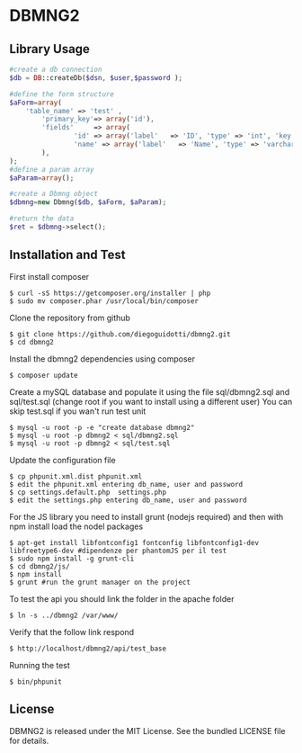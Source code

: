 DBMNG2
===============




Library Usage
---------------

``` php
#create a db connection
$db = DB::createDb($dsn, $user,$password );

#define the form structure
$aForm=array(  
	'table_name' => 'test' ,
		'primary_key'=> array('id'), 
		'fields'     => array(
				'id' => array('label'   => 'ID', 'type' => 'int', 'key' => 1 ) ,
				'name' => array('label'   => 'Name', 'type' => 'varchar')
		),
);
#define a param array
$aParam=array();

#create a Dbmng object
$dbmng=new Dbmng($db, $aForm, $aParam);

#return the data
$ret = $dbmng->select();

```


Installation and Test
---------------

First install composer

	$ curl -sS https://getcomposer.org/installer | php
	$ sudo mv composer.phar /usr/local/bin/composer

Clone the repository from github

	$ git clone https://github.com/diegoguidotti/dbmng2.git
	$ cd dbmng2

Install the dbmng2 dependencies using composer

	$ composer update

Create a mySQL database and populate it using the file sql/dbmng2.sql and sql/test.sql (change root if you want to install using a different user) You can skip test.sql if you wan't run test unit

	$ mysql -u root -p -e "create database dbmng2"
	$ mysql -u root -p dbmng2 < sql/dbmng2.sql
	$ mysql -u root -p dbmng2 < sql/test.sql


Update the configuration file

	$ cp phpunit.xml.dist phpunit.xml
	$ edit the phpunit.xml entering db_name, user and password
	$ cp settings.default.php  settings.php
	$ edit the settings.php entering db_name, user and password


For the JS library you need to install grunt (nodejs required) and then with npm install load the nodel packages

	$ apt-get install libfontconfig1 fontconfig libfontconfig1-dev libfreetype6-dev #dipendenze per phantomJS per il test
	$ sudo npm install -g grunt-cli 
	$ cd dbmng2/js/
	$ npm install
	$ grunt #run the grunt manager on the project

 





To test the api you should link the folder in the apache folder

	$ ln -s ../dbmng2 /var/www/

Verify that the follow link respond 
	
	$ http://localhost/dbmng2/api/test_base
	


Running the test

    $ bin/phpunit





License
-------

DBMNG2 is released under the MIT License. See the bundled LICENSE file for details.
